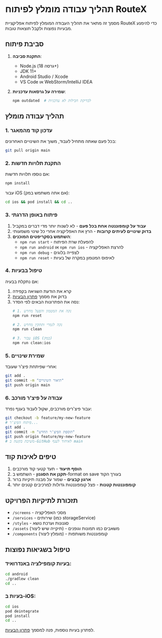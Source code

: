 # תהליך עבודה מומלץ לפיתוח RouteX

מסמך זה מתאר את תהליך העבודה המומלץ לפיתוח אפליקציית RouteX כדי להימנע מבעיות נפוצות ולקבל תוצאות טובות.

## סביבת פיתוח

1. **התקנת סביבה**:
   - Node.js (גרסה 18+)
   - JDK 11+
   - Android Studio / Xcode
   - VS Code או WebStorm/IntelliJ IDEA

2. **שמירה על גרסאות עדכניות**:
   ```bash
   npm outdated  # לבדיקת חבילות לא עדכניות
   ```

## תהליך עבודה מומלץ

### 1. עדכון קוד מהמאגר

בכל פעם שאתה מתחיל לעבוד, משוך את השינויים האחרונים:

```bash
git pull origin main
```

### 2. התקנת תלויות חדשות

אם נוספו תלויות חדשות:

```bash
npm install
```

עבור iOS (אם אתה משתמש במק):

```bash
cd ios && pod install && cd ..
```

### 3. פיתוח באופן הדרגתי

1. **עבוד על קומפוננטה אחת בכל פעם** - לא לשנות יותר מדי דברים במקביל
2. **בדוק שינויים לעיתים קרובות** - הרץ את האפליקציה אחרי כל שינוי משמעותי
3. **השתמש בסקריפטים המוכנים**:
   - `npm run start` - להפעלת שרת הפיתוח
   - `npm run android` או `npm run ios` - להרצת האפליקציה
   - `npm run debug` - לצפייה בלוגים
   - `npm run reset` - לאיפוס המטמון במקרה של בעיות

### 4. טיפול בבעיות

אם נתקלת בבעיה:

1. קרא את הודעת השגיאה בקפידה
2. בדוק את מסמך [פתרון הבעיות](TROUBLESHOOTING.md)
3. נסה את הפתרונות הבאים לפי הסדר:
   ```bash
   # 1. נקה את המטמון והפעל מחדש
   npm run reset
   
   # 2. נקה לגמרי ותתקין מחדש
   npm run clean
   
   # 3. עבור iOS (במק)
   npm run clean:ios
   ```

### 5. שמירת שינויים

אחרי שפיתחת פיצ'ר שעובד:

```bash
git add .
git commit -m "תיאור השינויים"
git push origin main
```

### 6. עבודה על פיצ'ר מורכב

עבור פיצ'רים מורכבים, שקול לעבוד בענף נפרד:

```bash
git checkout -b feature/my-new-feature
# פיתוח הפיצ'ר...
git add .
git commit -m "הוספת הפיצ'ר החדש"
git push origin feature/my-new-feature
# משיכת בקשה ב-GitHub לאיחוד לענף main
```

## טיפים לאיכות קוד

1. **הוסף תיעוד** - תעד קטעי קוד מורכבים
2. **תקנן את הסגנון** - השתמש ב-format on save בעורך הקוד
3. **ארגון קבצים** - שמור על מבנה תיקיות ברור
4. **קומפוננטות קטנות** - פצל קומפוננטות גדולות למרכיבים קטנים יותר

## תזכורת לתיקיות הפרויקט

- `/screens` - מסכי האפליקציה
- `/services` - שירותים (כמו storageService)
- `/styles` - סגנונות וערכת נושא
- `/assets` (תיקייה שיש ליצור) - משאבים כמו תמונות וגופנים
- `/components` (מומלץ ליצור) - קומפוננטות משותפות

## טיפול בשגיאות נפוצות

### בעיות קומפילציה באנדרואיד:
```bash
cd android
./gradlew clean
cd ..
```

### בעיות ב-iOS:
```bash
cd ios
pod deintegrate
pod install
cd ..
```

לפתרון בעיות נוספות, פנה למסמך [פתרון הבעיות](TROUBLESHOOTING.md).